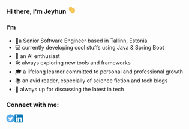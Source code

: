 ### Hi there, I'm Jeyhun <img alt="Giphy" width="22px" src="images/giphy.webp" />

### I'm

- 📍a Senior Software Engineer based in Tallinn, Estonia
- 💻 currently developing cool stuffs using Java & Spring Boot
- 🤖 an AI enthusiast
- 🛠 always exploring new tools and frameworks
- 🎓 a lifelong learner committed to personal and professional growth
- 📚 an avid reader, especially of science fiction and tech blogs
- 💬 always up for discussing the latest in tech

### Connect with me:

[<img align="left" target="_blank" alt="Twitter" width="22px" src="images/twitter.svg" />][twitter]
[<img align="left" target="_blank" alt="LinkedIn" width="22px" src="images/linkedin.svg" />][linkedin]

<br />


[twitter]: https://twitter.com/abbcyhn
[linkedin]: https://linkedin.com/in/abbasovdev
